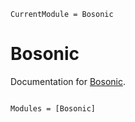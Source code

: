 ```@meta
CurrentModule = Bosonic
```

# Bosonic

Documentation for [Bosonic](https://github.com/Marco-Di-Tullio/Bosonic.jl).

```@index
```

```@autodocs
Modules = [Bosonic]
```
